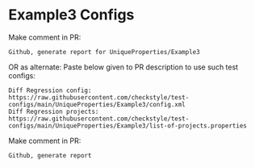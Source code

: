 # Example3 Configs
Make comment in PR:
```
Github, generate report for UniqueProperties/Example3
```
OR as alternate:
Paste below given to PR description to use such test configs:
```
Diff Regression config: https://raw.githubusercontent.com/checkstyle/test-configs/main/UniqueProperties/Example3/config.xml
Diff Regression projects: https://raw.githubusercontent.com/checkstyle/test-configs/main/UniqueProperties/Example3/list-of-projects.properties
```
Make comment in PR:
```
Github, generate report
```
